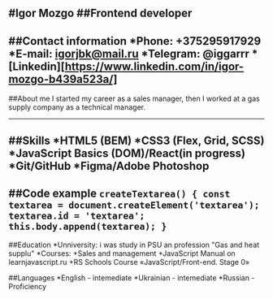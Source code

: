 #Igor Mozgo
##Frontend developer
------
##Contact information
*Phone: +375295917929
*E-mail: igorjbk@mail.ru
*Telegram: @iggarrr
*[Linkedin][https://www.linkedin.com/in/igor-mozgo-b439a523a/]
------
##About me
I started my career as a sales manager, then I worked at a gas supply company as a technical manager.


------
##Skills
*HTML5 (BEM)
*CSS3 (Flex, Grid, SCSS)
*JavaScript Basics (DOM)/React(in progress)
*Git/GitHub
*Figma/Adobe Photoshop
------
##Code example
    ```
    createTextarea() {
      const textarea = document.createElement('textarea');
      textarea.id = 'textarea';
      this.body.append(textarea);
    }
    ```
------
##Education
*Unniversity: i was study in PSU an profession "Gas and heat supplu"
*Courses:
+Sales and management
+JavaScript Manual on learnjavascript.ru
+RS Schools Course «JavaScript/Front-end. Stage 0»


##Languages
*English - intemediate
*Ukrainian - intemediate
*Russian - Proficiency

